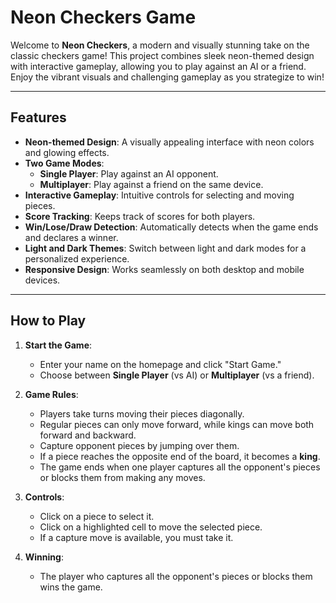 # Neon Checkers Game

Welcome to **Neon Checkers**, a modern and visually stunning take on the classic checkers game! This project combines sleek neon-themed design with interactive gameplay, allowing you to play against an AI or a friend. Enjoy the vibrant visuals and challenging gameplay as you strategize to win!

---

## Features

- **Neon-themed Design**: A visually appealing interface with neon colors and glowing effects.
- **Two Game Modes**:
  - **Single Player**: Play against an AI opponent.
  - **Multiplayer**: Play against a friend on the same device.
- **Interactive Gameplay**: Intuitive controls for selecting and moving pieces.
- **Score Tracking**: Keeps track of scores for both players.
- **Win/Lose/Draw Detection**: Automatically detects when the game ends and declares a winner.
- **Light and Dark Themes**: Switch between light and dark modes for a personalized experience.
- **Responsive Design**: Works seamlessly on both desktop and mobile devices.

---

## How to Play

1. **Start the Game**:
   - Enter your name on the homepage and click "Start Game."
   - Choose between **Single Player** (vs AI) or **Multiplayer** (vs a friend).

2. **Game Rules**:
   - Players take turns moving their pieces diagonally.
   - Regular pieces can only move forward, while kings can move both forward and backward.
   - Capture opponent pieces by jumping over them.
   - If a piece reaches the opposite end of the board, it becomes a **king**.
   - The game ends when one player captures all the opponent's pieces or blocks them from making any moves.

3. **Controls**:
   - Click on a piece to select it.
   - Click on a highlighted cell to move the selected piece.
   - If a capture move is available, you must take it.

4. **Winning**:
   - The player who captures all the opponent's pieces or blocks them wins the game.

